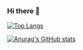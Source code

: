 ### Hi there 👋

[![Top Langs](https://github-readme-stats.vercel.app/api/top-langs/?username=shmzz&layout=compact&count_private=true)](https://github.com/anuraghazra/github-readme-stats)

[![Anurag's GitHub stats](https://github-readme-stats.vercel.app/api?username=shmzzzz&count_private=true&show_icons=true)](https://github.com/anuraghazra/github-readme-stats)
